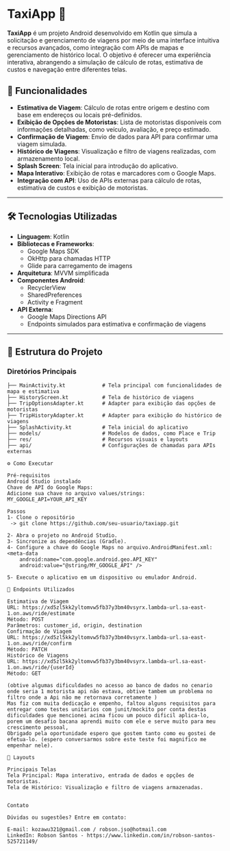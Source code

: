 # TaxiApp 🚕

**TaxiApp** é um projeto Android desenvolvido em Kotlin que simula a solicitação e gerenciamento de viagens por meio de uma interface intuitiva e recursos avançados, como integração com APIs de mapas e gerenciamento de histórico local. O objetivo é oferecer uma experiência interativa, abrangendo a simulação de cálculo de rotas, estimativa de custos e navegação entre diferentes telas.

## 🌟 Funcionalidades

- **Estimativa de Viagem**: Cálculo de rotas entre origem e destino com base em endereços ou locais pré-definidos.
- **Exibição de Opções de Motoristas**: Lista de motoristas disponíveis com informações detalhadas, como veículo, avaliação, e preço estimado.
- **Confirmação de Viagem**: Envio de dados para API para confirmar uma viagem simulada.
- **Histórico de Viagens**: Visualização e filtro de viagens realizadas, com armazenamento local.
- **Splash Screen**: Tela inicial para introdução do aplicativo.
- **Mapa Interativo**: Exibição de rotas e marcadores com o Google Maps.
- **Integração com API**: Uso de APIs externas para cálculo de rotas, estimativa de custos e exibição de motoristas.

---

## 🛠️ Tecnologias Utilizadas

- **Linguagem**: Kotlin
- **Bibliotecas e Frameworks**:
  - Google Maps SDK
  - OkHttp para chamadas HTTP
  - Glide para carregamento de imagens
- **Arquitetura**: MVVM simplificada
- **Componentes Android**:
  - RecyclerView
  - SharedPreferences
  - Activity e Fragment
- **API Externa**:
  - Google Maps Directions API
  - Endpoints simulados para estimativa e confirmação de viagens

---

## 📂 Estrutura do Projeto

### Diretórios Principais

```plaintext
├── MainActivity.kt            # Tela principal com funcionalidades de mapa e estimativa
├── HistoryScreen.kt           # Tela de histórico de viagens
├── TripOptionsAdapter.kt      # Adapter para exibição das opções de motoristas
├── TripHistoryAdapter.kt      # Adapter para exibição do histórico de viagens
├── SplashActivity.kt          # Tela inicial do aplicativo
├── models/                    # Modelos de dados, como Place e Trip
├── res/                       # Recursos visuais e layouts
├── api/                       # Configurações de chamadas para APIs externas

⚙️ Como Executar

Pré-requisitos
Android Studio instalado
Chave de API do Google Maps:
Adicione sua chave no arquivo values/strings:
MY_GOOGLE_API=YOUR_API_KEY

Passos
1- Clone o repositório
 -> git clone https://github.com/seu-usuario/taxiapp.git

2- Abra o projeto no Android Studio.
3- Sincronize as dependências (Gradle).
4- Configure a chave do Google Maps no arquivo.AndroidManifest.xml:
<meta-data
    android:name="com.google.android.geo.API_KEY"
    android:value="@string/MY_GOOGLE_API" />

5- Execute o aplicativo em um dispositivo ou emulador Android.

🔗 Endpoints Utilizados

Estimativa de Viagem
URL: https://xd5zl5kk2yltomvw5fb37y3bm40vsyrx.lambda-url.sa-east-1.on.aws/ride/estimate
Método: POST
Parâmetros: customer_id, origin, destination
Confirmação de Viagem
URL: https://xd5zl5kk2yltomvw5fb37y3bm40vsyrx.lambda-url.sa-east-1.on.aws/ride/confirm
Método: PATCH
Histórico de Viagens
URL: https://xd5zl5kk2yltomvw5fb37y3bm40vsyrx.lambda-url.sa-east-1.on.aws/ride/{userId}
Método: GET

(obtive algumas dificuldades no acesso ao banco de dados no cenario onde seria 1 motorista api não estava, obtive tambem um problema no filtro onde a Api não me retornava corretamente )
Mas fiz com muita dedicação e empenho, faltou alguns requisitos para entregar como testes unitarios com junit/mockito por conta destas dificuldades que mencionei acima ficou um pouco dificil aplica-lo, porem um desafio bacana aprendi muito com ele e serve muito para meu crescimento pessoal,
Obrigado pela oportunidade espero que gostem tanto como eu gostei de efetua-lo. (espero conversarmos sobre este teste foi magnifico me empenhar nele).  

🎨 Layouts

Principais Telas
Tela Principal: Mapa interativo, entrada de dados e opções de motoristas.
Tela de Histórico: Visualização e filtro de viagens armazenadas.


Contato

Dúvidas ou sugestões? Entre em contato:

E-mail: kozawu321@gmail.com / robson.jso@hotmail.com
LinkedIn: Robson Santos - https://www.linkedin.com/in/robson-santos-525721149/

